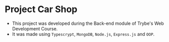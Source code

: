 # Project Car Shop

* This project was developed during the Back-end module of Trybe's Web Development Course.
* It was made using `Typescrypt`, `MongoDB`, `Node.js`, `Express.js` and `OOP`.
